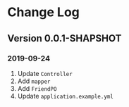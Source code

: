 # Change Log

## Version 0.0.1-SHAPSHOT

### 2019-09-24

1. Update `Controller`
2. Add `mapper`
3. Add `FriendPO`
4. Update `application.example.yml`
